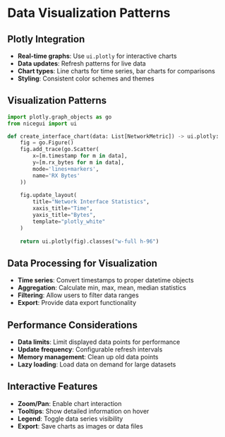 # Data Visualization Patterns

## Plotly Integration
- **Real-time graphs**: Use `ui.plotly` for interactive charts
- **Data updates**: Refresh patterns for live data
- **Chart types**: Line charts for time series, bar charts for comparisons
- **Styling**: Consistent color schemes and themes

## Visualization Patterns
```python
import plotly.graph_objects as go
from nicegui import ui

def create_interface_chart(data: List[NetworkMetric]) -> ui.plotly:
    fig = go.Figure()
    fig.add_trace(go.Scatter(
        x=[m.timestamp for m in data],
        y=[m.rx_bytes for m in data],
        mode='lines+markers',
        name='RX Bytes'
    ))
    
    fig.update_layout(
        title="Network Interface Statistics",
        xaxis_title="Time",
        yaxis_title="Bytes",
        template="plotly_white"
    )
    
    return ui.plotly(fig).classes("w-full h-96")
```

## Data Processing for Visualization
- **Time series**: Convert timestamps to proper datetime objects
- **Aggregation**: Calculate min, max, mean, median statistics
- **Filtering**: Allow users to filter data ranges
- **Export**: Provide data export functionality

## Performance Considerations
- **Data limits**: Limit displayed data points for performance
- **Update frequency**: Configurable refresh intervals
- **Memory management**: Clean up old data points
- **Lazy loading**: Load data on demand for large datasets

## Interactive Features
- **Zoom/Pan**: Enable chart interaction
- **Tooltips**: Show detailed information on hover
- **Legend**: Toggle data series visibility
- **Export**: Save charts as images or data files
